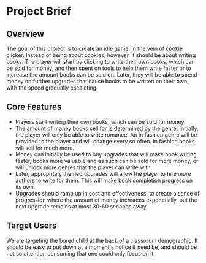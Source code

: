 # Project Brief

## Overview

The goal of this project is to create an idle game, in the vein of cookie clicker. Instead of being about cookies, however, it should be about writing books. The player will start by clicking to write their own books, which can be sold for money, and then spent on tools to help them write faster or to increase the amount books can be sold on. Later, they will be able to spend money on further upgrades that cause books to be written on their own, with the speed gradually escaleting.

## Core Features

-   Players start writing their own books, which can be sold for money.
-   The amount of money books sell for is determined by the genre. Initially, the player will only be able to write romance. An in fashion genre will be provided to the player and will change every so often. In fashion books will sell for much more.
-   Money can initially be used to buy upgrades that will make book writing faster, books more valuable and as such can be sold for more money, or will unlock more genres that the player can write with.
-   Later, appropritely themed upgrades will allow the player to hire more authors to write for them. This will make book completion progress on its own.
-   Upgrades should ramp up in cost and effectiveness, to create a sense of progression where the amount of money increaces exponetially, but the next upgrade remains at most 30-60 seconds away.

## Target Users

We are targeting the bored child at the back of a classroom demographic. It should be easy to put down at a moment's notice if need be, and should be not so attention consuming that one could only focus on it. 
